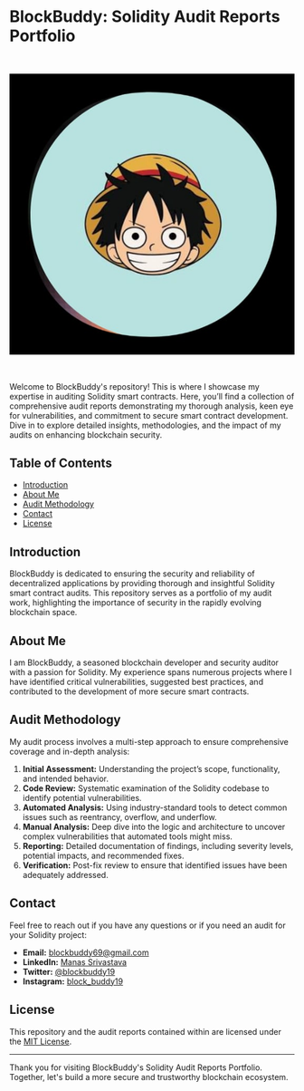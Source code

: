 # BlockBuddy: Solidity Audit Reports Portfolio

<br/>
<p align="center">
<img src="./BlockBuddy.jpg" width="700" alt="thunder-loans">
</p>
<br/>

Welcome to BlockBuddy's repository! This is where I showcase my expertise in auditing Solidity smart contracts. Here, you’ll find a collection of comprehensive audit reports demonstrating my thorough analysis, keen eye for vulnerabilities, and commitment to secure smart contract development. Dive in to explore detailed insights, methodologies, and the impact of my audits on enhancing blockchain security.

## Table of Contents

- [Introduction](#introduction)
- [About Me](#about-me)
- [Audit Methodology](#audit-methodology)
- [Contact](#contact)
- [License](#license)

## Introduction

BlockBuddy is dedicated to ensuring the security and reliability of decentralized applications by providing thorough and insightful Solidity smart contract audits. This repository serves as a portfolio of my audit work, highlighting the importance of security in the rapidly evolving blockchain space.

## About Me

I am BlockBuddy, a seasoned blockchain developer and security auditor with a passion for Solidity. My experience spans numerous projects where I have identified critical vulnerabilities, suggested best practices, and contributed to the development of more secure smart contracts.

## Audit Methodology

My audit process involves a multi-step approach to ensure comprehensive coverage and in-depth analysis:

1. **Initial Assessment:** Understanding the project’s scope, functionality, and intended behavior.
2. **Code Review:** Systematic examination of the Solidity codebase to identify potential vulnerabilities.
3. **Automated Analysis:** Using industry-standard tools to detect common issues such as reentrancy, overflow, and underflow.
4. **Manual Analysis:** Deep dive into the logic and architecture to uncover complex vulnerabilities that automated tools might miss.
5. **Reporting:** Detailed documentation of findings, including severity levels, potential impacts, and recommended fixes.
6. **Verification:** Post-fix review to ensure that identified issues have been adequately addressed.

## Contact

Feel free to reach out if you have any questions or if you need an audit for your Solidity project:

- **Email:** [blockbuddy69@gmail.com](mailto:blockbuddy69@gmail.com)
- **LinkedIn:** [Manas Srivastava](https://www.linkedin.com/in/manas-srivastava-7618371b5/)
- **Twitter:** [@blockbuddy19](https://twitter.com/blockbuddy19)
- **Instagram:** [block_buddy19](https://www.instagram.com/block_buddy19/)

## License

This repository and the audit reports contained within are licensed under the [MIT License](LICENSE).

---

Thank you for visiting BlockBuddy's Solidity Audit Reports Portfolio. Together, let's build a more secure and trustworthy blockchain ecosystem.
